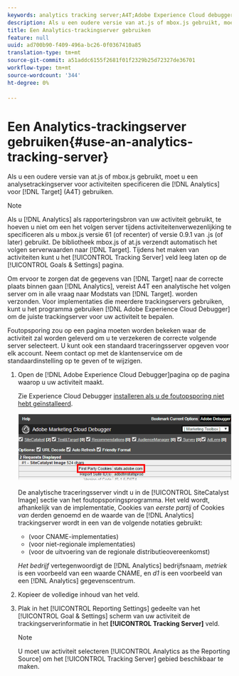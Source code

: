 ```yaml
---
keywords: analytics tracking server;A4T;Adobe Experience Cloud debugger;reporting source
description: Als u een oudere versie van at.js of mbox.js gebruikt, moet u een analytische volgende server voor activiteiten specificeren die Analytics voor Doel (A4T) gebruiken.
title: Een Analytics-trackingserver gebruiken
feature: null
uuid: ad700b90-f409-496a-bc26-0f0367410a85
translation-type: tm+mt
source-git-commit: a51addc6155f2681f01f2329b25d72327de36701
workflow-type: tm+mt
source-wordcount: '344'
ht-degree: 0%

---
```



# Een Analytics-trackingserver gebruiken{#use-an-analytics-tracking-server}

Als u een oudere versie van at.js of mbox.js gebruikt, moet u een analysetrackingserver voor activiteiten specificeren die [!DNL Analytics] voor [!DNL Target] (A4T) gebruiken.

>[!NOTE]
>
>Als u [!DNL Analytics] als rapporteringsbron van uw activiteit gebruikt, te hoeven u niet om een het volgen server tijdens activiteitenverwezenlijking te specificeren als u mbox.js versie 61 (of recenter) of versie 0.9.1 van .js (of later) gebruikt. De bibliotheek mbox.js of at.js verzendt automatisch het volgen serverwaarden naar [!DNL Target]. Tijdens het maken van activiteiten kunt u het [!UICONTROL Tracking Server] veld leeg laten op de [!UICONTROL Goals & Settings] pagina.

Om ervoor te zorgen dat de gegevens van [!DNL Target] naar de correcte plaats binnen gaan [!DNL Analytics], vereist A4T een analytische het volgen server om in alle vraag naar Modstats van [!DNL Target]. worden verzonden. Voor implementaties die meerdere trackingservers gebruiken, kunt u het programma gebruiken [!DNL Adobe Experience Cloud Debugger] om de juiste trackingserver voor uw activiteit te bepalen.

Foutopsporing zou op een pagina moeten worden bekeken waar de activiteit zal worden geleverd om u te verzekeren de correcte volgende server selecteert. U kunt ook een standaard traceringsserver opgeven voor elk account. Neem contact op met de klantenservice om de standaardinstelling op te geven of te wijzigen.

1. Open de [!DNL Adobe Experience Cloud Debugger]pagina op de pagina waarop u uw activiteit maakt.

   Zie Experience Cloud Debugger [installeren als u de foutopsporing niet hebt geïnstalleerd](https://docs.adobe.com/content/help/en/debugger/using/install-debugger.html).

   ![](assets/Screen_DebuggerTrackServ.png)

   De analytische traceringsserver vindt u in de [!UICONTROL SiteCatalyst Image] sectie van het foutopsporingsprogramma. Het veld wordt, afhankelijk van de implementatie, Cookies van *eerste partij* of Cookies *van* derden genoemd en de waarde van de [!DNL Analytics] trackingserver wordt in een van de volgende notaties gebruikt:

   * (voor CNAME-implementaties)
   * (voor niet-regionale implementaties)
   * (voor de uitvoering van de regionale distributieovereenkomst)

   *Het bedrijf* vertegenwoordigt de [!DNL Analytics] bedrijfsnaam, *metriek* is een voorbeeld van een waarde CNAME, en *d1* is een voorbeeld van een [!DNL Analytics] gegevenscentrum.
1. Kopieer de volledige inhoud van het veld.
1. Plak in het [!UICONTROL Reporting Settings] gedeelte van het [!UICONTROL Goal & Settings] scherm van uw activiteit de trackingserverinformatie in het **[!UICONTROL Tracking Server]** veld.

   >[!NOTE]
   >
   >U moet uw activiteit selecteren [!UICONTROL Analytics as the Reporting Source] om het [!UICONTROL Tracking Server] gebied beschikbaar te maken.


